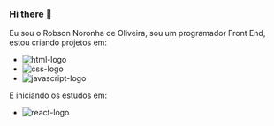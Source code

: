 ### Hi there 👋

Eu sou o Robson Noronha de Oliveira, sou um programador Front End, estou criando projetos em:

- <img src="https://img.shields.io/badge/HTML5-E34F26?style=for-the-badge&logo=html5&logoColor=white" alt="html-logo" />

- <img src="https://img.shields.io/badge/CSS3-1572B6?style=for-the-badge&logo=css3&logoColor=white" alt="css-logo" />

- <img src="https://img.shields.io/badge/JavaScript-F7DF1E?style=for-the-badge&logo=javascript&logoColor=black" alt="javascript-logo" />


E iniciando os estudos em:



- <img src="https://img.shields.io/badge/React-20232A?style=for-the-badge&logo=react&logoColor=61DAFB" alt="react-logo" />

